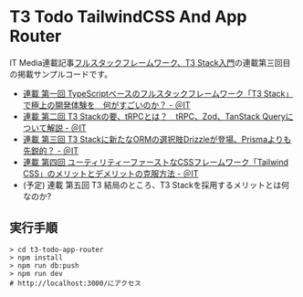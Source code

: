 # T3 Todo TailwindCSS And App Router

IT Media連載記事[フルスタックフレームワーク、T3 Stack入門](https://atmarkit.itmedia.co.jp/ait/series/34783/)の連載第三回目の掲載サンプルコードです。

- [連載 第一回 TypeScriptベースのフルスタックフレームワーク「T3 Stack」で極上の開発体験を　何がすごいのか？ - ＠IT](https://atmarkit.itmedia.co.jp/ait/articles/2304/28/news207.html)
- [連載 第二回 T3 Stackの要、tRPCとは？　tRPC、Zod、TanStack Queryについて解説 - ＠IT](https://atmarkit.itmedia.co.jp/ait/articles/2307/03/news012.html)
- [連載 第三回 T3 Stackに新たなORMの選択肢Drizzleが登場、Prismaよりも先鋭的？ - ＠IT](https://atmarkit.itmedia.co.jp/ait/articles/2312/07/news007.html)
- [連載 第四回 ユーティリティーファーストなCSSフレームワーク「Tailwind CSS」のメリットとデメリットの克服方法 - ＠IT](https://atmarkit.itmedia.co.jp/ait/articles/2407/29/news011.html)
- (予定) 連載 第五回 T3 結局のところ、T3 Stackを採用するメリットとは何なのか?

## 実行手順

```
> cd t3-todo-app-router
> npm install
> npm run db:push
> npm run dev
# http://localhost:3000/にアクセス
```

